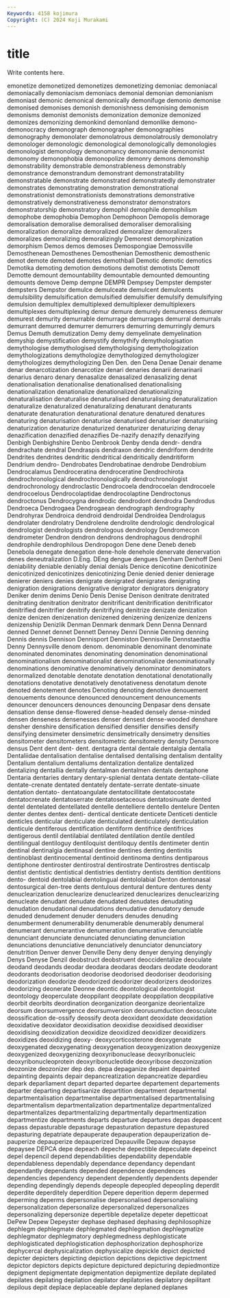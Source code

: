 ```yaml
---
Keywords: 4158 kojimura
Copyright: (C) 2024 Koji Murakami
---
```


# title

Write contents here.



emonetize demonetized demonetizes demonetizing demoniac demoniacal demoniacally demoniacism demoniacs
demonial demonian demonianism demoniast demonic demonical demonically demonifuge demonio demonise
demonised demonises demonish demonishness demonising demonism demonisms demonist demonists demonization
demonize demonized demonizes demonizing demonkind demonland demonlike demono- demonocracy demonograph
demonographer demonographies demonography demonolater demonolatrous demonolatrously demonolatry demonologer demonologic demonological
demonologically demonologies demonologist demonology demonomancy demonomanie demonomist demonomy demonophobia demonopolize
demonry demons demonship demonstrability demonstrable demonstrableness demonstrably demonstrance demonstrandum demonstrant
demonstratability demonstratable demonstrate demonstrated demonstratedly demonstrater demonstrates demonstrating demonstration demonstrational
demonstrationist demonstrationists demonstrations demonstrative demonstratively demonstrativeness demonstrator demonstrators demonstratorship demonstratory
demophil demophile demophilism demophobe demophobia Demophon Demophoon Demopolis demorage demoralisation
demoralise demoralised demoraliser demoralising demoralization demoralize demoralized demoralizer demoralizers demoralizes
demoralizing demoralizingly Demorest demorphinization demorphism Demos demos demoses Demospongiae Demossville
Demosthenean Demosthenes Demosthenian Demosthenic demosthenic demot demote demoted demotes demothball
Demotic demotic demotics Demotika demoting demotion demotions demotist demotists Demott
Demotte demount demountability demountable demounted demounting demounts demove Demp dempne
DEMPR Dempsey Dempster dempster dempsters Dempstor demulce demulceate demulcent demulcents
demulsibility demulsification demulsified demulsifier demulsify demulsifying demulsion demultiplex demultiplexed demultiplexer
demultiplexers demultiplexes demultiplexing demur demure demurely demureness demurer demurest demurity
demurrable demurrage demurrages demurral demurrals demurrant demurred demurrer demurrers demurring
demurringly demurs Demus Demuth demutization Demy demy demyelinate demyelination demyship
demystification demystify demythify demythologisation demythologise demythologised demythologising demythologization demythologizations demythologize
demythologized demythologizer demythologizes demythologizing Den Den. den Dena Denae Denair
dename denar denarcotization denarcotize denari denaries denarii denarinarii denarius denaro
denary denasalize denasalized denasalizing denat denationalisation denationalise denationalised denationalising denationalization
denationalize denationalized denationalizing denaturalisation denaturalise denaturalised denaturalising denaturalization denaturalize denaturalized
denaturalizing denaturant denaturants denaturate denaturation denaturational denature denatured denatures denaturing
denaturisation denaturise denaturised denaturiser denaturising denaturization denaturize denaturized denaturizer denaturizing
denay denazification denazified denazifies De-nazify denazify denazifying Denbigh Denbighshire Denbo
Denbrook Denby denda dendr- dendra dendrachate dendral Dendraspis dendraxon dendric
dendriform dendrite Dendrites dendrites dendritic dendritical dendritically dendritiform Dendrium dendro-
Dendrobates Dendrobatinae dendrobe Dendrobium Dendrocalamus Dendroceratina dendroceratine Dendrochirota dendrochronological dendrochronologically
dendrochronologist dendrochronology dendroclastic Dendrocoela dendrocoelan dendrocoele dendrocoelous Dendrocolaptidae dendrocolaptine Dendroctonus
dendroctonus Dendrocygna dendrodic dendrodont dendrodra Dendrodus Dendroeca Dendrogaea Dendrogaean dendrograph
dendrography Dendrohyrax Dendroica dendroid dendroidal Dendroidea Dendrolagus dendrolater dendrolatry Dendrolene
dendrolite dendrologic dendrological dendrologist dendrologists dendrologous dendrology Dendromecon dendrometer Dendron
dendron dendrons dendrophagous dendrophil dendrophile dendrophilous Dendropogon Dene dene Deneb
deneb Denebola denegate denegation dene-hole denehole denervate denervation denes deneutralization
D.Eng. DEng dengue dengues Denham Denhoff Deni deniability deniable deniably
denial denials Denice denicotine denicotinize denicotinized denicotinizes denicotinizing Denie denied
denier denierage denierer deniers denies denigrate denigrated denigrates denigrating denigration
denigrations denigrative denigrator denigrators denigratory Deniker denim denims Denio Denis
Denise Denison denitrate denitrated denitrating denitration denitrator denitrificant denitrification denitrificator
denitrified denitrifier denitrify denitrifying denitrize denizate denization denize denizen denizenation
denizened denizening denizenize denizens denizenship Denizlik Denman Denmark denmark Denn
Denna Dennard denned Dennet dennet Dennett Denney Denni Dennie Denning
denning Dennis dennis Dennison Dennisport Denniston Dennisville Dennstaedtia Denny Dennysville
denom denom. denominable denominant denominate denominated denominates denominating denomination denominational
denominationalism denominationalist denominationalize denominationally denominations denominative denominatively denominator denominators denormalized
denotable denotate denotation denotational denotationally denotations denotative denotatively denotativeness denotatum
denote denoted denotement denotes Denoting denoting denotive denouement denouements denounce
denounced denouncement denouncements denouncer denouncers denounces denouncing Denpasar dens densate
densation dense dense-flowered dense-headed densely dense-minded densen denseness densenesses denser
densest dense-wooded denshare densher denshire densification densified densifier densifies densify
densifying densimeter densimetric densimetrically densimetry densities densitometer densitometers densitometric densitometry
density Densmore densus Dent dent dent- dent. dentagra dental dentale
dentalgia dentalia Dentaliidae dentalisation dentalise dentalised dentalising dentalism dentality Dentalium
dentalium dentaliums dentalization dentalize dentalized dentalizing dentallia dentally dentalman dentalmen
dentals dentaphone Dentaria dentaries dentary dentary-splenial dentata dentate dentate-ciliate dentate-crenate
dentated dentately dentate-serrate dentate-sinuate dentation dentato- dentatoangulate dentatocillitate dentatocostate dentatocrenate
dentatoserrate dentatosetaceous dentatosinuate dented dentel dentelated dentellated dentelle dentelliere dentello
dentelure Denten denter dentes dentex denti- dentical denticate denticete Denticeti
denticle denticles denticular denticulate denticulated denticulately denticulation denticule dentiferous dentification
dentiform dentifrice dentifrices dentigerous dentil dentilabial dentilated dentilation dentile dentiled
dentilingual dentiloguy dentiloquist dentiloquy dentils dentimeter dentin dentinal dentinalgia dentinasal
dentine dentines denting dentinitis dentinoblast dentinocemental dentinoid dentinoma dentins dentiparous
dentiphone dentiroster dentirostral dentirostrate Dentirostres dentiscalp dentist dentistic dentistical dentistries
dentistry dentists dentition dentitions dento- dentoid dentolabial dentolingual dentololabial Denton
dentonasal dentosurgical den-tree dents dentulous dentural denture dentures denty denuclearization
denuclearize denuclearized denuclearizes denuclearizing denucleate denudant denudate denudated denudates denudating
denudation denudational denudations denudative denudatory denude denuded denudement denuder denuders
denudes denuding denumberment denumerability denumerable denumerably denumeral denumerant denumerantive denumeration
denumerative denunciable denunciant denunciate denunciated denunciating denunciation denunciations denunciative denunciatively
denunciator denunciatory denutrition Denver denver Denville Deny deny denyer denying
denyingly Denys Denyse Denzil deobstruct deobstruent deoccidentalize deoculate deodand deodands
deodar deodara deodaras deodars deodate deodorant deodorants deodorisation deodorise deodorised
deodoriser deodorising deodorization deodorize deodorized deodorizer deodorizers deodorizes deodorizing deonerate
Deonne deontic deontological deontologist deontology deoperculate deoppilant deoppilate deoppilation deoppilative
deorbit deorbits deordination deorganization deorganize deorientalize deorsum deorsumvergence deorsumversion deorusumduction
deosculate deossification de-ossify deossify deota deoxidant deoxidate deoxidation deoxidative deoxidator
deoxidisation deoxidise deoxidised deoxidiser deoxidising deoxidization deoxidize deoxidized deoxidizer deoxidizers
deoxidizes deoxidizing deoxy- deoxycorticosterone deoxygenate deoxygenated deoxygenating deoxygenation deoxygenization deoxygenize
deoxygenized deoxygenizing deoxyribonuclease deoxyribonucleic deoxyribonucleoprotein deoxyribonucleotide deoxyribose deozonization deozonize deozonizer
dep dep. depa depaganize depaint depainted depainting depaints depair depancreatization
depancreatize depardieu depark deparliament depart departed departee departement departements departer
departing departisanize departition department departmental departmentalisation departmentalise departmentalised departmentalising departmentalism
departmentalization departmentalize departmentalized departmentalizes departmentalizing departmentally departmentization departmentize departments departs
departure departures depas depascent depass depasturable depasturage depasturation depasture depastured
depasturing depatriate depauperate depauperation depauperization de-pauperize depauperize depauperized Depauville Depauw
depayse depaysee DEPCA depe depeach depeche depectible depeculate depeinct depel
depencil depend dependabilities dependability dependable dependableness dependably dependance dependancy dependant
dependantly dependants depended dependence dependences dependencies dependency dependent dependently dependents
depender depending dependingly depends depeople depeopled depeopling deperdit deperdite deperditely
deperdition Depere deperition deperm depermed deperming deperms depersonalise depersonalised depersonalising
depersonalization depersonalize depersonalized depersonalizes depersonalizing depersonize depertible depetalize depeter depetticoat
DePew Depew Depeyster dephase dephased dephasing dephilosophize dephlegm dephlegmate dephlegmated
dephlegmation dephlegmatize dephlegmator dephlegmatory dephlegmedness dephlogisticate dephlogisticated dephlogistication dephosphorization dephosphorize
dephycercal dephysicalization dephysicalize depickle depict depicted depicter depicters depicting depiction
depictions depictive depictment depictor depictors depicts depicture depictured depicturing depiedmontize
depigment depigmentate depigmentation depigmentize depilate depilated depilates depilating depilation depilator
depilatories depilatory depilitant depilous depit deplace deplaceable deplane deplaned deplanes
